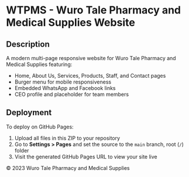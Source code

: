 
# WTPMS - Wuro Tale Pharmacy and Medical Supplies Website

## Description
A modern multi-page responsive website for Wuro Tale Pharmacy and Medical Supplies featuring:
- Home, About Us, Services, Products, Staff, and Contact pages
- Burger menu for mobile responsiveness
- Embedded WhatsApp and Facebook links
- CEO profile and placeholder for team members

## Deployment
To deploy on GitHub Pages:
1. Upload all files in this ZIP to your repository
2. Go to **Settings > Pages** and set the source to the `main` branch, root (`/`) folder
3. Visit the generated GitHub Pages URL to view your site live

© 2023 Wuro Tale Pharmacy and Medical Supplies

